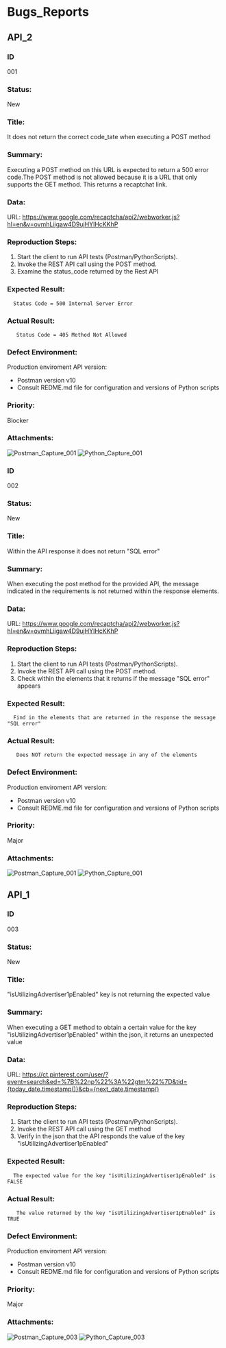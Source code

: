 # Bugs_Reports   

## API_2

### ID 
001
### Status:
New

### Title:
It does not return the correct code_tate when executing a POST method

### Summary: 
Executing a POST method on this URL is expected to return a 500 error code.The POST method is not allowed because it is a URL that only supports the GET method. This returns a recaptchat link.

### Data:
URL: https://www.google.com/recaptcha/api2/webworker.js?hl=en&v=ovmhLiigaw4D9ujHYlHcKKhP

### Reproduction Steps:
1. Start the client to run API tests (Postman/PythonScripts).
2. Invoke the REST API call using the POST method.
3. Examine the status_code returned by the Rest API

### Expected Result:
      Status Code = 500 Internal Server Error
      
### Actual Result:
       Status Code = 405 Method Not Allowed
       
### Defect Environment:
Production enviroment
API version: 
* Postman version v10
* Consult REDME.md file for configuration and versions of Python scripts

### Priority:
Blocker

### Attachments:

![Postman_Capture_001](https://user-images.githubusercontent.com/88491723/198715447-711bd8d6-31cd-4bd5-8d2a-f006d89554d0.JPG)
![Python_Capture_001](https://user-images.githubusercontent.com/88491723/198715478-f68ee16d-e5b8-43a7-989d-08a9a1d35eae.JPG)




### ID 
002
### Status:
New

### Title:
Within the API response it does not return "SQL error"

### Summary: 
When executing the post method for the provided API, the message indicated in the requirements is not returned within the response elements.

### Data:
URL: https://www.google.com/recaptcha/api2/webworker.js?hl=en&v=ovmhLiigaw4D9ujHYlHcKKhP

### Reproduction Steps:
1. Start the client to run API tests (Postman/PythonScripts).
2. Invoke the REST API call using the POST method.
3. Check within the elements that it returns if the message "SQL error" appears

### Expected Result:
      Find in the elements that are returned in the response the message "SQL error"
      
### Actual Result:
       Does NOT return the expected message in any of the elements
       
### Defect Environment:
Production enviroment
API version: 
* Postman version v10
* Consult REDME.md file for configuration and versions of Python scripts

### Priority:
Major

### Attachments:
![Postman_Capture_001](https://user-images.githubusercontent.com/88491723/198716933-2a43891d-1da8-441c-b9d8-8503d66e7216.JPG)
![Python_Capture_001](https://user-images.githubusercontent.com/88491723/198717009-ec21fc18-2481-42ce-9e87-a27e4afdb9a6.JPG)


## API_1

### ID 
003
### Status:
New

### Title:
"isUtilizingAdvertiser1pEnabled" key is not returning the expected value

### Summary: 
When executing a GET method to obtain a certain value for the key "isUtilizingAdvertiser1pEnabled" within the json, it returns an unexpected value

### Data:
URL: https://ct.pinterest.com/user/?event=search&ed=%7B%22np%22%3A%22gtm%22%7D&tid={today_date.timestamp()}&cb={next_date.timestamp()

### Reproduction Steps:
1. Start the client to run API tests (Postman/PythonScripts).
2. Invoke the REST API call using the GET method
3. Verify in the json that the API responds the value of the key "isUtilizingAdvertiser1pEnabled"

### Expected Result:
      The expected value for the key "isUtilizingAdvertiser1pEnabled" is FALSE
      
### Actual Result:
       The value returned by the key "isUtilizingAdvertiser1pEnabled" is TRUE
       
### Defect Environment:
Production enviroment
API version: 
* Postman version v10
* Consult REDME.md file for configuration and versions of Python scripts

### Priority:
Major

### Attachments:
![Postman_Capture_003](https://user-images.githubusercontent.com/88491723/198718857-37b9c1a7-b137-48a7-ab33-9a662b59beec.JPG)
![Python_Capture_003](https://user-images.githubusercontent.com/88491723/198718886-aecd85ee-5343-496f-9808-6f53663021ba.JPG)





